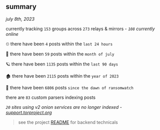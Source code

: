 
## summary
_july 8th, 2023_

currently tracking `153` groups across `273` relays & mirrors - _`108` currently online_

⏲ there have been `4` posts within the `last 24 hours`

🦈 there have been `59` posts within the `month of july`

🪐 there have been `1135` posts within the `last 90 days`

🏚 there have been `2115` posts within the `year of 2023`

🦕 there have been `6806` posts `since the dawn of ransomwatch`

there are `83` custom parsers indexing posts

_`20` sites using v2 onion services are no longer indexed - [support.torproject.org](https://support.torproject.org/onionservices/v2-deprecation/)_

> see the project [README](https://github.com/joshhighet/ransomwatch#ransomwatch--) for backend technicals
